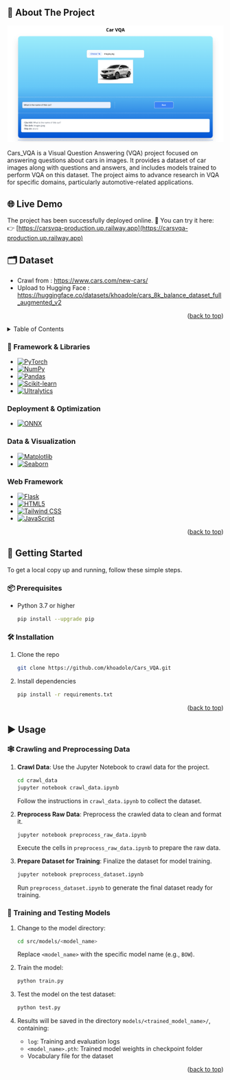 <a id="readme-top"></a>

<!-- ABOUT THE PROJECT -->

## 📘 About The Project

![Product Name Screen Shot][product-screenshot]<br>

Cars_VQA is a Visual Question Answering (VQA) project focused on answering questions about cars in images. It provides a dataset of car images along with questions and answers, and includes models trained to perform VQA on this dataset. The project aims to advance research in VQA for specific domains, particularly automotive-related applications.<br>

## 🌐 Live Demo

The project has been successfully deployed online.
🔗 You can try it here:  
👉 [https://carsvqa-production.up.railway.app](https://carsvqa-production.up.railway.app)

## 🗂️ Dataset

- Crawl from : https://www.cars.com/new-cars/ <br>
- Upload to Hugging Face : https://huggingface.co/datasets/khoadole/cars_8k_balance_dataset_full_augmented_v2

<p align="right">(<a href="#readme-top">back to top</a>)</p>

<!-- TABLE OF CONTENTS -->
<details>
  <summary>Table of Contents</summary>
  <ol>
    <li>
      <a href="#about-the-project">About The Project</a>
      <ul>
        <li><a href="#dataset">Dataset</a></li>
        <li><a href="#framework--libraries">Framework & Libraries</a></li>
      </ul>
    </li>
    <li>
      <a href="#getting-started">Getting Started</a>
      <ul>
        <li><a href="#prerequisites">Prerequisites</a></li>
        <li><a href="#installation">Installation</a></li>
      </ul>
    </li>
    <li><a href="#usage">Usage</a></li>
  </ol>
</details>

### 🧰 Framework & Libraries

- [![PyTorch][PyTorch]][PyTorch-url]
- [![NumPy][NumPy]][NumPy-url]
- [![Pandas][Pandas]][Pandas-url]
- [![Scikit-learn][Scikit-learn]][Scikit-learn-url]
- [![Ultralytics][Ultralytics]][Ultralytics-url]

### Deployment & Optimization

- [![ONNX][ONNX]][ONNX-url]

### Data & Visualization

- [![Matplotlib][Matplotlib]][Matplotlib-url]
- [![Seaborn][Seaborn]][Seaborn-url]

### Web Framework

- [![Flask][Flask]][Flask-url]
- [![HTML5][HTML5]][HTML5-url]
- [![Tailwind CSS][TailwindCSS]][TailwindCSS-url]
- [![JavaScript][JavaScript]][JavaScript-url]

<p align="right">(<a href="#readme-top">back to top</a>)</p>
<!-- GETTING STARTED -->

## 🚀 Getting Started

To get a local copy up and running, follow these simple steps.

### 📦 Prerequisites

- Python 3.7 or higher
  ```sh
  pip install --upgrade pip
  ```

### 🛠️ Installation

1. Clone the repo
   ```sh
   git clone https://github.com/khoadole/Cars_VQA.git
   ```
2. Install dependencies
   ```sh
   pip install -r requirements.txt
   ```

<p align="right">(<a href="#readme-top">back to top</a>)</p>

## ▶️ Usage

### 🕸️ Crawling and Preprocessing Data

1. **Crawl Data**: Use the Jupyter Notebook to crawl data for the project.

   ```sh
   cd crawl_data
   jupyter notebook crawl_data.ipynb
   ```

   Follow the instructions in `crawl_data.ipynb` to collect the dataset.

2. **Preprocess Raw Data**: Preprocess the crawled data to clean and format it.

   ```sh
   jupyter notebook preprocess_raw_data.ipynb
   ```

   Execute the cells in `preprocess_raw_data.ipynb` to prepare the raw data.

3. **Prepare Dataset for Training**: Finalize the dataset for model training.
   ```sh
   jupyter notebook preprocess_dataset.ipynb
   ```
   Run `preprocess_dataset.ipynb` to generate the final dataset ready for training.

### 🧠 Training and Testing Models

1. Change to the model directory:

   ```sh
   cd src/models/<model_name>
   ```

   Replace `<model_name>` with the specific model name (e.g., `BOW`).

2. Train the model:

   ```sh
   python train.py
   ```

3. Test the model on the test dataset:

   ```sh
   python test.py
   ```

4. Results will be saved in the directory `models/<trained_model_name>/`, containing:
   - `log`: Training and evaluation logs
   - `<model_name>.pth`: Trained model weights in checkpoint folder
   - Vocabulary file for the dataset

<p align="right">(<a href="#readme-top">back to top</a>)</p>

[product-screenshot]: images/landingpage.png
[PyTorch]: https://img.shields.io/badge/PyTorch-EE4C2C?style=for-the-badge&logo=pytorch&logoColor=white
[PyTorch-url]: https://pytorch.org/
[Flask]: https://img.shields.io/badge/Flask-000000?style=for-the-badge&logo=flask&logoColor=white
[Flask-url]: https://flask.palletsprojects.com/
[HTML5]: https://img.shields.io/badge/html5-%23E34F26.svg?style=for-the-badge&logo=html5&logoColor=white
[HTML5-url]: https://developer.mozilla.org/en-US/docs/Web/HTML
[TailwindCSS]: https://img.shields.io/badge/tailwindcss-%2338B2AC.svg?style=for-the-badge&logo=tailwind-css&logoColor=white
[TailwindCSS-url]: https://tailwindcss.com/
[JavaScript]: https://img.shields.io/badge/javascript-%23323330.svg?style=for-the-badge&logo=javascript&logoColor=%23F7DF1E
[JavaScript-url]: https://developer.mozilla.org/en-US/docs/Web/JavaScript
[NumPy]: https://img.shields.io/badge/numpy-%23013243.svg?style=for-the-badge&logo=numpy&logoColor=white
[NumPy-url]: https://numpy.org/
[Pandas]: https://img.shields.io/badge/pandas-%23150458.svg?style=for-the-badge&logo=pandas&logoColor=white
[Pandas-url]: https://pandas.pydata.org/
[Scikit-learn]: https://img.shields.io/badge/scikit--learn-%23F7931E.svg?style=for-the-badge&logo=scikit-learn&logoColor=white
[Scikit-learn-url]: https://scikit-learn.org/
[ONNX]: https://img.shields.io/badge/ONNX-005CED?style=for-the-badge&logo=onnx&logoColor=white
[ONNX-url]: https://onnx.ai/
[Matplotlib]: https://img.shields.io/badge/Matplotlib-%23ffffff.svg?style=for-the-badge&logo=Matplotlib&logoColor=black
[Matplotlib-url]: https://matplotlib.org/
[Seaborn]: https://img.shields.io/badge/Seaborn-3776AB?style=for-the-badge&logo=python&logoColor=white
[Seaborn-url]: https://seaborn.pydata.org/
[Ultralytics]: https://img.shields.io/badge/Ultralytics-00FFFF?style=for-the-badge&logo=yolo&logoColor=black
[Ultralytics-url]: https://ultralytics.com/
